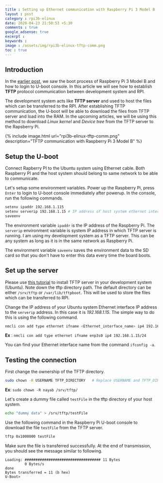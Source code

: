 ```yaml
---
title : Setting up Ethernet communication with Raspberry Pi 3 Model B
layout : post
category : rpi3b-elinux
date: 2020-04-23 21:50:53 +5:30
comments : true
google_adsense: true
excerpt :
keywords :
image : /assets/img/rpi3b-elinux-tftp-comm.png
toc : true
---
```

## Introduction
In the [earlier post](/rpi3b-elinux/embedded-linux-rpi3-030-boot-process.html), we saw the boot process of Raspberry Pi 3 Model B and how to login to U-boot console. In this article we will see how to establish **TFTP** protocol communication between development system and RPI.

The development system acts like **TFTP server** and used to host the files which can be transferred to the RPI. After establishing TFTP communication, the U-boot will be able to download the files from TFTP server and load into the RAM. In the upcoming articles, we will be using this method to download *Linux kernel* and *Device tree* from the TFTP server to the Rapsberry Pi.

{% include image.html url="rpi3b-elinux-tftp-comm.png" description="TFTP communication with Raspberry Pi 3 Model B" %}

## Setup the U-boot
Connect Rapberry PI to the Ubuntu system using Ethernet cable. Both Raspberry PI and the host system should belong to same network to be able to communicate.

Let's setup some environment variables. Power up the Raspberry Pi, press `Enter` to login to U-boot console immediately after powerup. In the console, run the following commands.
```bash
setenv ipaddr 192.168.1.115
setenv serverip 192.168.1.15 # IP address of host system ethernet interface
saveenv
```
The environment variable `ipaddr` is the IP address of the Raspberry Pi. The `serverip` environment variable is system IP address in which TFTP server is running. I am using my development system as a TFTP server. This can be any system as long as it is in the same network as Raspberry Pi.

The environment variable `saveenv` saves the environment data to the SD card so that you don't have to enter this data every time the board boots.

## Set up the server
Please use [this tutorial](/linux/install-tftpserver.html) to install TFTP server in your development system (Ubuntu). Note down the tftp directory path. The default directory can be either `/srv/tftp` or `/var/lib/tftpboot`. This will be used to store the files which can be transferred to RPI.

Change the IP address of your Ubuntu system Ethernet interface IP address to the `serverip` address. In this case it is *192.168.1.15*. The simple way to do this is using the following command.

```bash
nmcli con add type ethernet ifname <Ethernet_interface_name> ip4 192.168.1.15/24
```
**Ex** : `nmcli con add type ethernet ifname enp3s0 ip4 192.168.1.15/24`

You can find your Ethernet interface name from the command `ifconfig -a`.

## Testing the connection
First change the ownership of the TFTP directory.
```bash
sudo chown -R USERNAME TFTP_DIRECTORY	# Replace USERNAME and TFTP_DIRECTORY with yours
```
**Ex**: `sudo chown -R nayab /srv/tftp/`

Let's create a dummy file called `testFile` in the tftp directory of your host system.
```bash
echo "dummy data" > /srv/tftp/testFile
```

Use the following command in the Raspberry Pi U-boot console to download the file `testFile` from the TFTP server.
```bash
tftp 0x1000000 testFile
```
Make sure the file is transferred successfully. At the end of transmission, you should see the message similar to following.
```
Loading: ################################### 11 Bytes
         0 Bytes/s
done
Bytes transferred = 11 (b hex)
U-Boot>
```
<!--
Other useful official pages :
 - [Device tree](https://www.raspberrypi.org/documentation/configuration/device-tree.md)
 - [Conditional filters](https://www.raspberrypi.org/documentation/configuration/config-txt/conditional.md)
 - [LED warning flash codes](https://www.raspberrypi.org/documentation/configuration/led_blink_warnings.md)
-->
